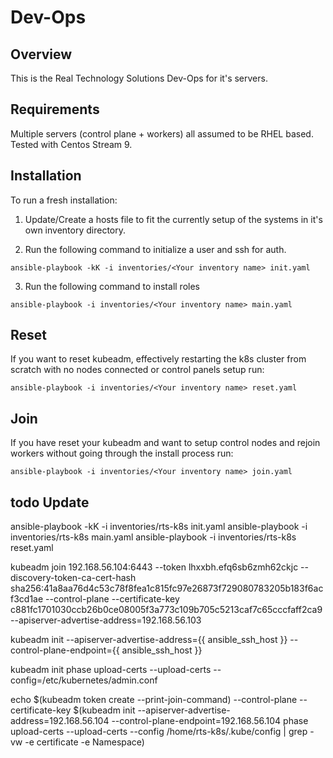 # Dev-Ops

## Overview
This is the Real Technology Solutions Dev-Ops for it's servers.

## Requirements
Multiple servers (control plane + workers) all assumed to be RHEL based. Tested with Centos Stream 9.

## Installation
To run a fresh installation:

1. Update/Create a hosts file to fit the currently setup of the systems in it's own inventory directory.

2. Run the following command to initialize a user and ssh for auth.

``` shell
ansible-playbook -kK -i inventories/<Your inventory name> init.yaml
```

3. Run the following command to install roles

``` shell
ansible-playbook -i inventories/<Your inventory name> main.yaml
```

## Reset

If you want to reset kubeadm, effectively restarting the k8s cluster from scratch with no nodes connected or control panels setup run:

``` shell
ansible-playbook -i inventories/<Your inventory name> reset.yaml
```

## Join
If you have reset your kubeadm and want to setup control nodes and rejoin workers without going through the install process run:

``` shell
ansible-playbook -i inventories/<Your inventory name> join.yaml
```


## todo Update


ansible-playbook -kK -i inventories/rts-k8s init.yaml
ansible-playbook -i inventories/rts-k8s main.yaml
ansible-playbook -i inventories/rts-k8s reset.yaml

kubeadm join 192.168.56.104:6443 --token lhxxbh.efq6sb6zmh62ckjc --discovery-token-ca-cert-hash sha256:41a8aa76d4c53c78f8fea1c815fc97e26873f729080783205b183f6acf3cd1ae --control-plane --certificate-key c881fc1701030ccb26b0ce08005f3a773c109b705c5213caf7c65cccfaff2ca9 --apiserver-advertise-address=192.168.56.103

kubeadm init --apiserver-advertise-address={{ ansible_ssh_host }} --control-plane-endpoint={{ ansible_ssh_host }}

kubeadm init phase upload-certs --upload-certs --config=/etc/kubernetes/admin.conf

echo $(kubeadm token create --print-join-command) --control-plane --certificate-key $(kubeadm init --apiserver-advertise-address=192.168.56.104 --control-plane-endpoint=192.168.56.104 phase upload-certs --upload-certs --config /home/rts-k8s/.kube/config | grep -vw -e certificate -e Namespace)
